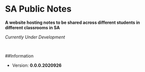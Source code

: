 # SA Public Notes
**A website hosting notes to be shared across different students in different classrooms in SA**

*Currently Under Development*

<br>

##Information
* Version:  **0.0.0.2020926**
